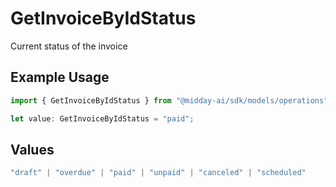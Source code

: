 # GetInvoiceByIdStatus

Current status of the invoice

## Example Usage

```typescript
import { GetInvoiceByIdStatus } from "@midday-ai/sdk/models/operations";

let value: GetInvoiceByIdStatus = "paid";
```

## Values

```typescript
"draft" | "overdue" | "paid" | "unpaid" | "canceled" | "scheduled"
```